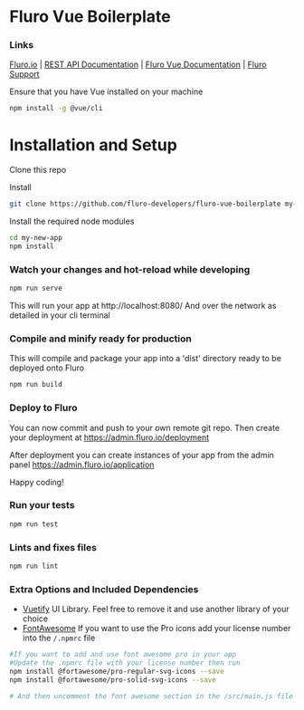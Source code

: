 # Fluro Vue Boilerplate

### Links
[Fluro.io](https://fluro.io) |
[REST API Documentation](https://developer.fluro.io) |
[Fluro Vue Documentation](https://www.npmjs.com/package/fluro-vue) | 
[Fluro Support](https://support.fluro.io)


Ensure that you have Vue installed on your machine
```bash
npm install -g @vue/cli
```


# Installation and Setup
Clone this repo

Install

```bash
git clone https://github.com/fluro-developers/fluro-vue-boilerplate my-new-app
```

Install the required node modules

```bash
cd my-new-app
npm install
```

### Watch your changes and hot-reload while developing

```bash
npm run serve
```
This will run your app at http://localhost:8080/ 
And over the network as detailed in your cli terminal


### Compile and minify ready for production
This will compile and package your app into a 'dist' directory ready to be deployed onto Fluro

```bash
npm run build
```

### Deploy to Fluro
You can now commit and push to your own remote git repo. 
Then create your deployment at https://admin.fluro.io/deployment

After deployment you can create instances of your app from
the admin panel
https://admin.fluro.io/application

Happy coding!




### Run your tests

```bash
npm run test
```

### Lints and fixes files
```bash
npm run lint
```


### Extra Options and Included Dependencies


- [Vuetify](https://vuetifyjs.com/en/getting-started/quick-start) UI Library. Feel free to remove it and use another library of your choice
- [FontAwesome](https://fontawesome.com/) If you want to use the Pro icons add your license number into the `/.npmrc` file 


```bash
#If you want to add and use font awesome pro in your app
#Update the .npmrc file with your license number then run
npm install @fortawesome/pro-regular-svg-icons --save
npm install @fortawesome/pro-solid-svg-icons --save

# And then uncomment the font awesome section in the /src/main.js file
```

